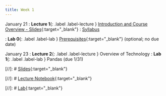 ```yaml
---
title: Week 1
---
```


January 21
: **Lecture 1**{: .label .label-lecture } [Introduction and Course Overview  - Slides](https://docs.google.com/presentation/d/1-ErICjQ3SuKzsphvRwfLIqBEqWhANndqMH8yU1r-1gc/edit?usp=sharing){:target="_blank"} 
: [Syllabus](https://www.econ148.org/sp24/syllabus/)

: **Lab 0**{: .label .label-lab } [Prerequisites](){:target="_blank"} (optional; no due date)


January 23
: **Lecture 2**{: .label .label-lecture }  Overview of Technology 
: **Lab 1**{: .label .label-lab } Pandas   (due 1/31)




[//]: # [Slides](){:target="_blank"} 

[//]: # [Lecture Notebook](){:target="_blank"} 

[//]: # [Lab](){:target="_blank"} 

